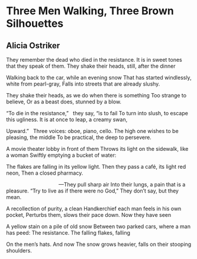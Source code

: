 # Three Men Walking, Three Brown Silhouettes
## Alicia Ostriker
They remember the dead who died in the resistance.
It is in sweet tones that they speak of them.
They shake their heads, still, after the dinner

Walking back to the car, while an evening snow
That has started windlessly, white from pearl-gray,
Falls into streets that are already slushy.

They shake their heads, as we do when there is something
Too strange to believe,
Or as a beast does, stunned by a blow.

“To die in the resistance,”   they say, “is to fail
To turn into slush, to escape this ugliness.
It is at once to leap, a creamy swan,

Upward.”   Three voices: oboe, piano, cello.
The high one wishes to be pleasing, the middle
To be practical, the deep to persevere.

A movie theater lobby in front of them
Throws its light on the sidewalk, like a woman
Swiftly emptying a bucket of water:

The flakes are falling in its yellow light.
Then they pass a café, its light red neon,
Then a closed pharmacy.

                                    —They pull sharp air
Into their lungs, a pain that is a pleasure.
“Try to live as if there were no God,”
They don’t say, but they mean.

A recollection of purity, a clean
Handkerchief each man feels in his own pocket,
Perturbs them, slows their pace down. Now they have seen

A yellow stain on a pile of old snow
Between two parked cars, where a man has peed:
The resistance. The falling flakes, falling

On the men’s hats. And now
The snow grows heavier, falls on their stooping shoulders.